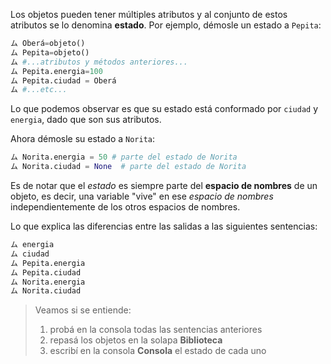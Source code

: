Los objetos pueden tener múltiples atributos y al conjunto de estos atributos se lo denomina **estado**.
Por ejemplo, démosle un estado a `Pepita`:

```python
ム Oberá=objeto()
ム Pepita=objeto()
ム #...atributos y métodos anteriores...
ム Pepita.energia=100
ム Pepita.ciudad = Oberá
ム #...etc...
```

Lo que podemos observar es que su estado está conformado por `ciudad` y `energia`, dado que son sus atributos. 

Ahora démosle su  estado a `Norita`:

```python
ム Norita.energia = 50 # parte del estado de Norita
ム Norita.ciudad = None  # parte del estado de Norita
```

Es de notar que el *estado* es siempre parte del **espacio de nombres** de un objeto, es decir, una variable "vive" en ese *espacio de nombres* independientemente de los otros espacios de nombres.  

Lo que explica las diferencias entre las salidas a las  siguientes sentencias:

```python
ム energia
ム ciudad
ム Pepita.energia
ム Pepita.ciudad
ム Norita.energia
ム Norita.ciudad
```

> Veamos si se entiende: 
> 1) probá en la consola todas las sentencias anteriores   
> 2) repasá los objetos en la solapa **Biblioteca** 
> 3) escribí en la consola **Consola** el estado de cada uno
